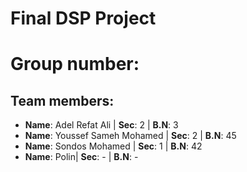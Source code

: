 # Final DSP Project
# Group number: 
## Team members:
- **Name**: Adel Refat Ali | **Sec**: 2 | **B.N**: 3 
- **Name**: Youssef Sameh Mohamed | **Sec**: 2 | **B.N**: 45
- **Name**: Sondos Mohamed | **Sec**: 1 | **B.N**: 42
- **Name**: Polin| **Sec**: - | **B.N**: -